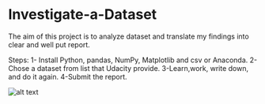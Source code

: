 # Investigate-a-Dataset
The aim of this project is to analyze dataset and translate my findings into clear and well put report.

 
Steps:
1- Install Python, pandas, NumPy, Matplotlib and csv or Anaconda.
2-Chose a dataset from list that Udacity provide.
3-Learn,work, write down, and do it again.
4-Submit the report.


![alt text](https://drive.google.com/open?id=1ihIBRYNHuvK1cSO7WcOnNEtSrygz6PWR)
